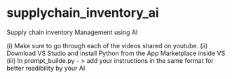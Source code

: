 # supplychain_inventory_ai
Supply chain inventory Management using AI

(i) Make sure to go through each of the videos shared on youtube.
(ii) Download VS Studio and install Python from the App Marketplace inside VS
(iii) In prompt_builde.py - > add your instructions in the same format for better readibility by your AI 

